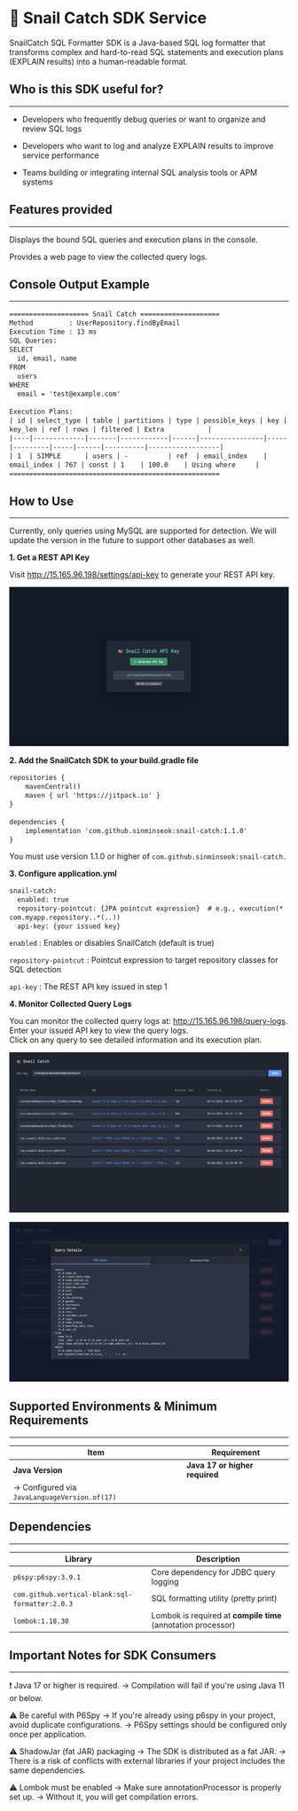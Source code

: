 # 🐌 Snail Catch SDK Service


SnailCatch SQL Formatter SDK is a Java-based SQL log formatter that transforms complex and hard-to-read 
SQL statements and execution plans (EXPLAIN results) into a human-readable format.


## Who is this SDK useful for?

----

- Developers who frequently debug queries or want to organize and review SQL logs

- Developers who want to log and analyze EXPLAIN results to improve service performance

- Teams building or integrating internal SQL analysis tools or APM systems

## Features provided

--- 
Displays the bound SQL queries and execution plans in the console.

Provides a web page to view the collected query logs.

## Console Output Example

----

```text
==================== Snail Catch ====================
Method         : UserRepository.findByEmail
Execution Time : 13 ms
SQL Queries:
SELECT
  id, email, name
FROM
  users
WHERE
  email = 'test@example.com'

Execution Plans:
| id | select_type | table | partitions | type | possible_keys | key | key_len | ref | rows | filtered | Extra           |
|----|-------------|-------|------------|------|----------------|-----|---------|-----|------|----------|------------------|
| 1  | SIMPLE      | users | -          | ref  | email_index    | email_index | 767 | const | 1    | 100.0    | Using where     |
=====================================================

```

## How to Use

----

Currently, only queries using MySQL are supported for detection. 
We will update the version in the future to support other databases as well.

**1. Get a REST API Key**  

  Visit http://15.165.96.198/settings/api-key to generate your REST API key.

![API Key View](photo/api-key-view.png)

**2. Add the SnailCatch SDK to your build.gradle file**  

```
repositories {
    mavenCentral()
    maven { url 'https://jitpack.io' }
}

dependencies {
    implementation 'com.github.sinminseok:snail-catch:1.1.0'
}
```

You must use version 1.1.0 or higher of `com.github.sinminseok:snail-catch.`

**3. Configure application.yml**  

```
snail-catch:
  enabled: true
  repository-pointcut: {JPA pointcut expression}  # e.g., execution(* com.myapp.repository..*(..))
  api-key: {your issued key}
```

`enabled` : Enables or disables SnailCatch (default is true)

`repository-pointcut` : Pointcut expression to target repository classes for SQL detection

`api-key` : The REST API key issued in step 1


**4. Monitor Collected Query Logs**


You can monitor the collected query logs at: http://15.165.96.198/query-logs.  
Enter your issued API key to view the query logs.  
Click on any query to see detailed information and its execution plan.  

![API Key View](photo/query-view-1.png)

![API Key View](photo/query-view-2.png)

## Supported Environments & Minimum Requirements

----

| Item                                                                   | Requirement                                                 |
| ---------------------------------------------------------------------- | ----------------------------------------------------------- |
| **Java Version**                                                       | **Java 17 or higher required**                              |
| → Configured via `JavaLanguageVersion.of(17)`                          |                                                             |


##  Dependencies

----

| Library                                                          | Description                                                   |
| ---------------------------------------------------------------- | ------------------------------------------------------------- |
| `p6spy:p6spy:3.9.1`                                              | Core dependency for JDBC query logging                        |
| `com.github.vertical-blank:sql-formatter:2.0.3`                  | SQL formatting utility (pretty print)                         |
| `lombok:1.18.30`                                                 | Lombok is required at **compile time** (annotation processor) |

## Important Notes for SDK Consumers

---


❗ Java 17 or higher is required.
→ Compilation will fail if you're using Java 11 or below.


⚠️ Be careful with P6Spy
→ If you're already using p6spy in your project, avoid duplicate configurations.
→ P6Spy settings should be configured only once per application.

⚠️ ShadowJar (fat JAR) packaging
→ The SDK is distributed as a fat JAR.
→ There is a risk of conflicts with external libraries if your project includes the same dependencies.

⚠️ Lombok must be enabled
→ Make sure annotationProcessor is properly set up.
→ Without it, you will get compilation errors.
